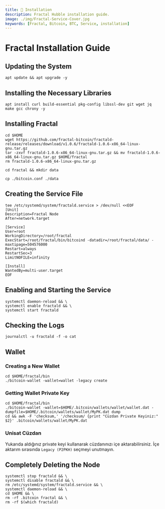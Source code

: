 ```yaml
---
title: 💾 Installation
description: Fractal Hubble installation guide.
image: ./img/Fractal-Service-Cover.jpg
keywords: [Fractal, Bitcoin, BTC, Service, installation]
---
```


# Fractal Installation Guide

## Updating the System
```shell
apt update && apt upgrade -y
```

## Installing the Necessary Libraries
```shell
apt install curl build-essential pkg-config libssl-dev git wget jq make gcc chrony -y
```

## Installing Fractal
```shell
cd $HOME
wget https://github.com/fractal-bitcoin/fractald-release/releases/download/v1.0.6/fractald-1.0.6-x86_64-linux-gnu.tar.gz
tar -zxvf fractald-1.0.6-x86_64-linux-gnu.tar.gz && mv fractald-1.0.6-x86_64-linux-gnu.tar.gz $HOME/fractal
rm fractald-1.0.6-x86_64-linux-gnu.tar.gz
```
```shell
cd fractal && mkdir data
```

```shell
cp ./bitcoin.conf ./data
```

## Creating the Service File
```shell
tee /etc/systemd/system/fractald.service > /dev/null <<EOF
[Unit]
Description=Fractal Node
After=network.target

[Service]
User=root
WorkingDirectory=/root/fractal
ExecStart=/root/fractal/bin/bitcoind -datadir=/root/fractal/data/ -maxtipage=504576000
Restart=always
RestartSec=3
LimitNOFILE=infinity

[Install]
WantedBy=multi-user.target
EOF
```

## Enabling and Starting the Service
```shell
systemctl daemon-reload && \
systemctl enable fractald && \
systemctl start fractald
```

## Checking the Logs
```shell
journalctl -u fractald -f -o cat
```

## Wallet

### Creating a New Wallet
```shell
cd $HOME/fractal/bin
./bitcoin-wallet -wallet=wallet -legacy create
```

### Getting Wallet Private Key
```shell
cd $HOME/fractal/bin
./bitcoin-wallet -wallet=$HOME/.bitcoin/wallets/wallet/wallet.dat -dumpfile=$HOME/.bitcoin/wallets/wallet/MyPK.dat dump
cd && awk -F 'checksum,' '/checksum/ {print "Cüzdan Private Keyiniz:" $2}' .bitcoin/wallets/wallet/MyPK.dat
```

### Unisat Cüzdan

Yukarıda aldığınız private keyi kullanarak cüzdanınızı içe aktarabilirsiniz. İçe aktarım sırasında `Legacy (P2PKH)` seçmeyi unutmayın.

## Completely Deleting the Node
```shell
systemctl stop fractald && \
systemctl disable fractald && \
rm /etc/systemd/system/fractald.service && \
systemctl daemon-reload && \
cd $HOME && \
rm -rf .bitcoin fractal && \
rm -rf $(which fractald)
```
